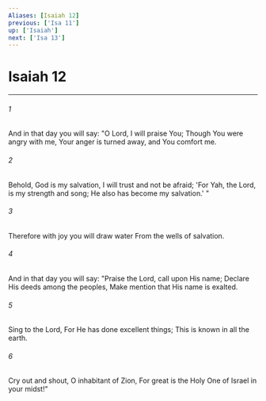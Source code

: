 ```yaml
---
Aliases: [Isaiah 12]
previous: ['Isa 11']
up: ['Isaiah']
next: ['Isa 13']
---
```

# Isaiah 12

***


###### 1 
And in that day you will say: "O Lord, I will praise You; Though You were angry with me, Your anger is turned away, and You comfort me. 

###### 2 
Behold, God is my salvation, I will trust and not be afraid; 'For Yah, the Lord, is my strength and song; He also has become my salvation.' " 

###### 3 
Therefore with joy you will draw water From the wells of salvation. 

###### 4 
And in that day you will say: "Praise the Lord, call upon His name; Declare His deeds among the peoples, Make mention that His name is exalted. 

###### 5 
Sing to the Lord, For He has done excellent things; This is known in all the earth. 

###### 6 
Cry out and shout, O inhabitant of Zion, For great is the Holy One of Israel in your midst!"
